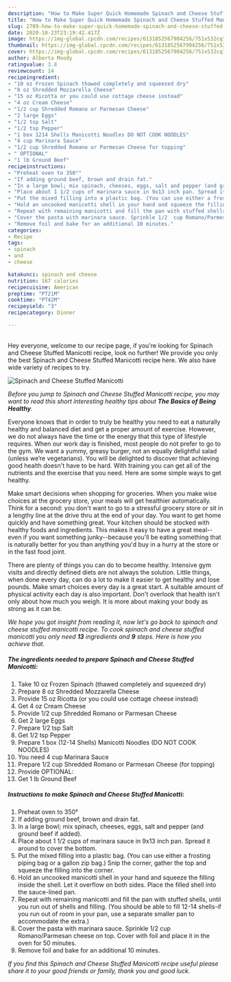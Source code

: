 ```yaml
---
description: "How to Make Super Quick Homemade Spinach and Cheese Stuffed Manicotti"
title: "How to Make Super Quick Homemade Spinach and Cheese Stuffed Manicotti"
slug: 2709-how-to-make-super-quick-homemade-spinach-and-cheese-stuffed-manicotti
date: 2020-10-23T23:19:42.417Z
image: https://img-global.cpcdn.com/recipes/6131852567904256/751x532cq70/spinach-and-cheese-stuffed-manicotti-recipe-main-photo.jpg
thumbnail: https://img-global.cpcdn.com/recipes/6131852567904256/751x532cq70/spinach-and-cheese-stuffed-manicotti-recipe-main-photo.jpg
cover: https://img-global.cpcdn.com/recipes/6131852567904256/751x532cq70/spinach-and-cheese-stuffed-manicotti-recipe-main-photo.jpg
author: Alberta Moody
ratingvalue: 3.8
reviewcount: 14
recipeingredient:
- "10 oz Frozen Spinach thawed completely and squeezed dry"
- "8 oz Shredded Mozzarella Cheese"
- "15 oz Ricotta or you could use cottage cheese instead"
- "4 oz Cream Cheese"
- "1/2 cup Shredded Romano or Parmesan Cheese"
- "2 large Eggs"
- "1/2 tsp Salt"
- "1/2 tsp Pepper"
- "1 box 1214 Shells Manicotti Noodles DO NOT COOK NOODLES"
- "4 cup Marinara Sauce"
- "1/2 cup Shredded Romano or Parmesan Cheese for topping"
- " OPTIONAL"
- "1 lb Ground Beef"
recipeinstructions:
- "Preheat oven to 350°"
- "If adding ground beef, brown and drain fat."
- "In a large bowl; mix spinach, cheeses, eggs, salt and pepper (and ground beef if added)."
- "Place about 1 1/2 cups of marinara sauce in 9x13 inch pan. Spread it around to cover the bottom."
- "Put the mixed filling into a plastic bag. (You can use either a frosting piping bag or a gallon zip bag.) Snip the corner, gather the top and squeeze the filling into the corner."
- "Hold an uncooked manicotti shell in your hand and squeeze the filling inside the shell. Let it overflow on both sides. Place the filled shell into the sauce-lined pan."
- "Repeat with remaining manicotti and fill the pan with stuffed shells, until you run out of shells and filling. (You should be able to fill 12-14 shells-if you run out of room in your pan, use a separate smaller pan to accommodate the extra.)"
- "Cover the pasta with marinara sauce. Sprinkle 1/2  cup Romano/Parmesan cheese on top. Cover with foil and place it in the oven for 50 minutes."
- "Remove foil and bake for an additional 10 minutes."
categories:
- Recipe
tags:
- spinach
- and
- cheese

katakunci: spinach and cheese 
nutrition: 167 calories
recipecuisine: American
preptime: "PT21M"
cooktime: "PT42M"
recipeyield: "3"
recipecategory: Dinner

---
```

<br>
Hey everyone, welcome to our recipe page, if you're looking for Spinach and Cheese Stuffed Manicotti recipe, look no further! We provide you only the best Spinach and Cheese Stuffed Manicotti recipe here. We also have wide variety of recipes to try.
<br>


![Spinach and Cheese Stuffed Manicotti](https://img-global.cpcdn.com/recipes/6131852567904256/751x532cq70/spinach-and-cheese-stuffed-manicotti-recipe-main-photo.jpg)

<i>Before you jump to Spinach and Cheese Stuffed Manicotti recipe, you may want to read this short interesting healthy tips about <strong>The Basics of Being Healthy</strong>.</i>

Everyone knows that in order to truly be healthy you need to eat a naturally healthy and balanced diet and get a proper amount of exercise. However, we do not always have the time or the energy that this type of lifestyle requires. When our work day is finished, most people do not prefer to go to the gym. We want a yummy, greasy burger, not an equally delightful salad (unless we’re vegetarians). You will be delighted to discover that achieving good health doesn't have to be hard. With training you can get all of the nutrients and the exercise that you need. Here are some simple ways to get healthy.

Make smart decisions when shopping for groceries. When you make wise choices at the grocery store, your meals will get healthier automatically. Think for a second: you don't want to go to a stressful grocery store or sit in a lengthy line at the drive thru at the end of your day. You want to get home quickly and have something great. Your kitchen should be stocked with healthy foods and ingredients. This makes it easy to have a great meal--even if you want something junky--because you'll be eating something that is naturally better for you than anything you'd buy in a hurry at the store or in the fast food joint.

There are plenty of things you can do to become healthy. Intensive gym visits and directly defined diets are not always the solution. Little things, when done every day, can do a lot to make it easier to get healthy and lose pounds. Make smart choices every day is a great start. A suitable amount of physical activity each day is also important. Don't overlook that health isn't only about how much you weigh. It is more about making your body as strong as it can be. 


<i>We hope you got insight from reading it, now let's go back to spinach and cheese stuffed manicotti recipe. To cook spinach and cheese stuffed manicotti you only need <strong>13</strong> ingredients and <strong>9</strong> steps. Here is how you achieve that.
</i>

##### The ingredients needed to prepare Spinach and Cheese Stuffed Manicotti:

1. Take 10 oz Frozen Spinach (thawed completely and squeezed dry)
1. Prepare 8 oz Shredded Mozzarella Cheese
1. Provide 15 oz Ricotta (or you could use cottage cheese instead)
1. Get 4 oz Cream Cheese
1. Provide 1/2 cup Shredded Romano or Parmesan Cheese
1. Get 2 large Eggs
1. Prepare 1/2 tsp Salt
1. Get 1/2 tsp Pepper
1. Prepare 1 box (12-14 Shells) Manicotti Noodles (DO NOT COOK NOODLES)
1. You need 4 cup Marinara Sauce
1. Prepare 1/2 cup Shredded Romano or Parmesan Cheese (for topping)
1. Provide  OPTIONAL:
1. Get 1 lb Ground Beef


##### Instructions to make Spinach and Cheese Stuffed Manicotti:

1. Preheat oven to 350°
1. If adding ground beef, brown and drain fat.
1. In a large bowl; mix spinach, cheeses, eggs, salt and pepper (and ground beef if added).
1. Place about 1 1/2 cups of marinara sauce in 9x13 inch pan. Spread it around to cover the bottom.
1. Put the mixed filling into a plastic bag. (You can use either a frosting piping bag or a gallon zip bag.) Snip the corner, gather the top and squeeze the filling into the corner.
1. Hold an uncooked manicotti shell in your hand and squeeze the filling inside the shell. Let it overflow on both sides. Place the filled shell into the sauce-lined pan.
1. Repeat with remaining manicotti and fill the pan with stuffed shells, until you run out of shells and filling. (You should be able to fill 12-14 shells-if you run out of room in your pan, use a separate smaller pan to accommodate the extra.)
1. Cover the pasta with marinara sauce. Sprinkle 1/2  cup Romano/Parmesan cheese on top. Cover with foil and place it in the oven for 50 minutes.
1. Remove foil and bake for an additional 10 minutes.


<i>If you find this Spinach and Cheese Stuffed Manicotti recipe useful please share it to your good friends or family, thank you and good luck.</i>
